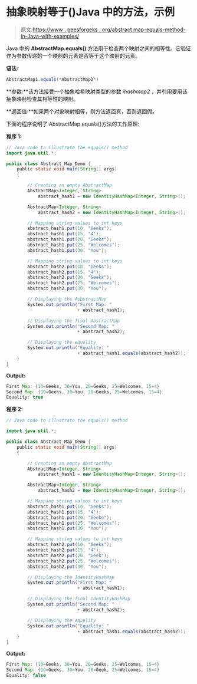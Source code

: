 # 抽象映射等于()Java 中的方法，示例

> 原文:[https://www . geesforgeks . org/abstract map-equals-method-in-Java-with-examples/](https://www.geeksforgeeks.org/abstractmap-equals-method-in-java-with-examples/)

Java 中的 **AbstractMap.equals()** 方法用于检查两个映射之间的相等性。它验证作为参数传递的一个映射的元素是否等于这个映射的元素。

**语法:**

```java
AbstractMap1.equals(*AbstractMap2*)
```

**参数:**该方法接受一个抽象哈希映射类型的参数 *ihashmap2* ，并引用要用该抽象映射检查其相等性的映射。

**返回值:**如果两个对象映射相等，则方法返回真，否则返回假。

下面的程序说明了 AbstractMap.equals()方法的工作原理:

**程序 1:**

```java
// Java code to illustrate the equals() method
import java.util.*;

public class Abstract_Map_Demo {
    public static void main(String[] args)
    {

        // Creating an empty AbstractMap
        AbstractMap<Integer, String>
            abstract_hash1 = new IdentityHashMap<Integer, String>();

        AbstractMap<Integer, String>
            abstract_hash2 = new IdentityHashMap<Integer, String>();

        // Mapping string values to int keys
        abstract_hash1.put(10, "Geeks");
        abstract_hash1.put(15, "4");
        abstract_hash1.put(20, "Geeks");
        abstract_hash1.put(25, "Welcomes");
        abstract_hash1.put(30, "You");

        // Mapping string values to int keys
        abstract_hash2.put(10, "Geeks");
        abstract_hash2.put(15, "4");
        abstract_hash2.put(20, "Geeks");
        abstract_hash2.put(25, "Welcomes");
        abstract_hash2.put(30, "You");

        // Displaying the AsbstractMap
        System.out.println("First Map: "
                           + abstract_hash1);

        // Displaying the final AbstractMap
        System.out.println("Second Map: "
                           + abstract_hash2);

        // Displaying the equality
        System.out.println("Equality: "
                           + abstract_hash1.equals(abstract_hash2));
    }
}
```

**Output:**

```java
First Map: {10=Geeks, 30=You, 20=Geeks, 25=Welcomes, 15=4}
Second Map: {10=Geeks, 30=You, 20=Geeks, 25=Welcomes, 15=4}
Equality: true

```

**程序 2:**

```java
// Java code to illustrate the equals() method

import java.util.*;

public class Abstract_Map_Demo {
    public static void main(String[] args)
    {

        // Creating an empty AbstractMap
        AbstractMap<Integer, String>
            abstract_hash1 = new IdentityHashMap<Integer, String>();

        AbstractMap<Integer, String>
            abstract_hash2 = new IdentityHashMap<Integer, String>();

        // Mapping string values to int keys
        abstract_hash1.put(10, "Geeks");
        abstract_hash1.put(15, "4");
        abstract_hash1.put(20, "Geeks");
        abstract_hash1.put(25, "Welcomes");
        abstract_hash1.put(30, "You");

        // Mapping string values to int keys
        abstract_hash2.put(10, "Geeks");
        abstract_hash2.put(15, "4");
        abstract_hash2.put(20, "Geek");
        abstract_hash2.put(25, "Welcomes");
        abstract_hash2.put(30, "You");

        // Displaying the IdentityHashMap
        System.out.println("First Map: "
                           + abstract_hash1);

        // Displaying the final IdentityHashMap
        System.out.println("Second Map: "
                           + abstract_hash2);

        // Displaying the equality
        System.out.println("Equality: "
                           + abstract_hash1.equals(abstract_hash2));
    }
}
```

**Output:**

```java
First Map: {10=Geeks, 30=You, 20=Geeks, 25=Welcomes, 15=4}
Second Map: {10=Geeks, 30=You, 20=Geek, 25=Welcomes, 15=4}
Equality: false

```
